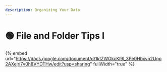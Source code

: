 ```yaml
---
description: Organizing Your Data
---
```


# 🟢 File and Folder Tips I



{% embed url="https://docs.google.com/document/d/1ktZWOkcKl9l_3Pe0Hbxvn2Uqp2AXejri7v0h8VYDTHw/edit?usp=sharing" fullWidth="true" %}
